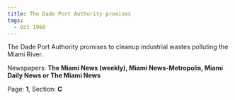 ```yaml
---  
title: The Dade Port Authority promises  
tags:  
  - Oct 1960  
---  
```

  
The Dade Port Authority promises to cleanup industrial wastes polluting the Miami River.  
  
Newspapers: **The Miami News (weekly), Miami News-Metropolis, Miami Daily News or The Miami News**  
  
Page: **1**, Section: **C** 
